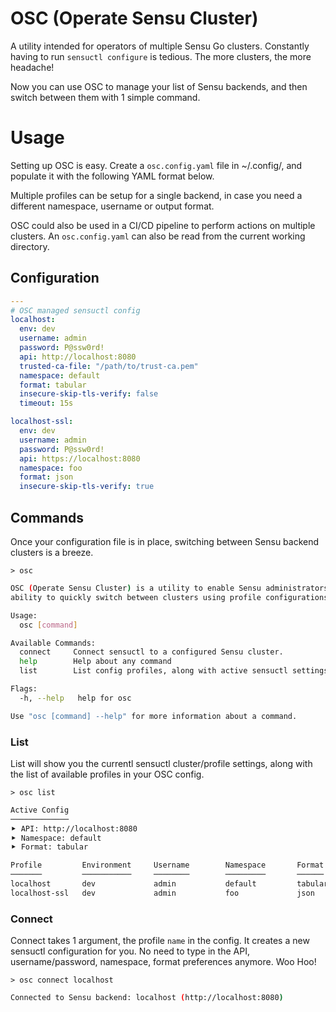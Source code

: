 # OSC (Operate Sensu Cluster)

A utility intended for operators of multiple Sensu Go clusters. Constantly having to run `sensuctl configure` is tedious. The more clusters, the more headache!

Now you can use OSC to manage your list of Sensu backends, and then switch between them with 1 simple command.

# Usage

Setting up OSC is easy. Create a `osc.config.yaml` file in ~/.config/, and populate it with the following YAML format below.

Multiple profiles can be setup for a single backend, in case you need a different namespace, username or output format. 

OSC could also be used in a CI/CD pipeline to perform actions on multiple clusters. An `osc.config.yaml` can also be read from the current working directory.

## Configuration

```yaml
---
# OSC managed sensuctl config
localhost:
  env: dev
  username: admin
  password: P@ssw0rd!
  api: http://localhost:8080
  trusted-ca-file: "/path/to/trust-ca.pem"
  namespace: default
  format: tabular
  insecure-skip-tls-verify: false
  timeout: 15s

localhost-ssl:
  env: dev
  username: admin
  password: P@ssw0rd!
  api: https://localhost:8080
  namespace: foo
  format: json
  insecure-skip-tls-verify: true
```

## Commands

Once your configuration file is in place, switching between Sensu backend clusters is a breeze.

`> osc`

```bash
OSC (Operate Sensu Cluster) is a utility to enable Sensu administrators the
ability to quickly switch between clusters using profile configurations.

Usage:
  osc [command]

Available Commands:
  connect     Connect sensuctl to a configured Sensu cluster.
  help        Help about any command
  list        List config profiles, along with active sensuctl settings.

Flags:
  -h, --help   help for osc

Use "osc [command] --help" for more information about a command.
```

### List

List will show you the currentl sensuctl cluster/profile settings, along with the list of available profiles in your OSC config.

`> osc list`

```bash
Active Config
─────────────
⯈ API: http://localhost:8080
⯈ Namespace: default
⯈ Format: tabular

Profile         Environment     Username        Namespace       Format          API
───────         ───────────     ────────        ─────────       ──────          ───
localhost       dev             admin           default         tabular         http://localhost:8080
localhost-ssl   dev             admin           foo             json            https://localhost:8080
```

### Connect

Connect takes 1 argument, the profile `name` in the config. It creates a new sensuctl configuration for you. No need to type in the API, username/password, namespace, format preferences anymore. Woo Hoo!

`> osc connect localhost`

```bash
Connected to Sensu backend: localhost (http://localhost:8080)
```

